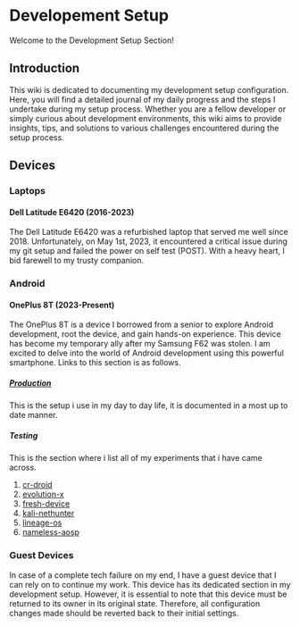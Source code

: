 # Developement Setup

Welcome to the Development Setup Section!

## Introduction

This wiki is dedicated to documenting my development setup configuration. Here, you will find a detailed journal of my daily progress and the steps I undertake during my setup process. Whether you are a fellow developer or simply curious about development environments, this wiki aims to provide insights, tips, and solutions to various challenges encountered during the setup process.

## Devices

### Laptops

####  Dell Latitude E6420 (2016-2023)

The Dell Latitude E6420 was a refurbished laptop that served me well since 2018. Unfortunately, on May 1st, 2023, it encountered a critical issue during my git setup and failed the power on self test (POST). With a heavy heart, I bid farewell to my trusty companion.

### Android

#### OnePlus 8T (2023-Present)

The OnePlus 8T is a device I borrowed from a senior to explore Android development, root the device, and gain hands-on experience. This device has become my temporary ally after my Samsung F62 was stolen. I am excited to delve into the world of Android development using this powerful smartphone. Links to this section is as follows.

##### [Production](/Developement-Setup/Android/One-Plus/Kebab/production)

This is the setup i use in my day to day life, it is documented in a most up to date manner.

##### Testing 

This is the section where i list all of my experiments that i have came across.

1. [cr-droid]()
2. [evolution-x]()
3. [fresh-device]()
4. [kali-nethunter]()
5. [lineage-os]()
6. [nameless-aosp]()

### Guest Devices 

In case of a complete tech failure on my end, I have a guest device that I can rely on to continue my work. This device has its dedicated section in my development setup. However, it is essential to note that this device must be returned to its owner in its original state. Therefore, all configuration changes made should be reverted back to their initial settings.




